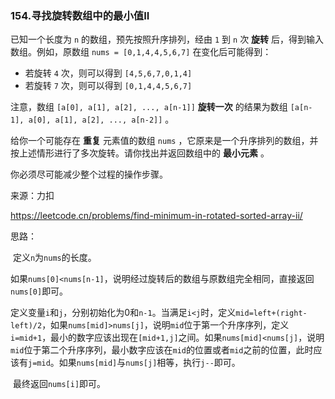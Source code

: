 ### 154.寻找旋转数组中的最小值II

已知一个长度为 `n` 的数组，预先按照升序排列，经由 `1` 到 `n` 次 **旋转** 后，得到输入数组。例如，原数组 `nums = [0,1,4,4,5,6,7]` 在变化后可能得到：

- 若旋转 `4` 次，则可以得到 `[4,5,6,7,0,1,4]`
- 若旋转 `7` 次，则可以得到 `[0,1,4,4,5,6,7]`

注意，数组 `[a[0], a[1], a[2], ..., a[n-1]]` **旋转一次** 的结果为数组 `[a[n-1], a[0], a[1], a[2], ..., a[n-2]]` 。

给你一个可能存在 **重复** 元素值的数组 `nums` ，它原来是一个升序排列的数组，并按上述情形进行了多次旋转。请你找出并返回数组中的 **最小元素** 。

你必须尽可能减少整个过程的操作步骤。

来源：力扣

https://leetcode.cn/problems/find-minimum-in-rotated-sorted-array-ii/



思路：

​		定义`n`为`nums`的长度。

​		如果`nums[0]<nums[n-1]`，说明经过旋转后的数组与原数组完全相同，直接返回`nums[0]`即可。

​		定义变量`i`和`j`，分别初始化为0和`n-1`。当满足`i<j`时，定义`mid=left+(right-left)/2`，如果`nums[mid]>nums[j]`，说明`mid`位于第一个升序序列，定义`i=mid+1`，最小的数字应该出现在`[mid+1,j]`之间。如果`nums[mid]<nums[j]`，说明`mid`位于第二个升序序列，最小数字应该在`mid`的位置或者`mid`之前的位置，此时应该有`j=mid`。如果`nums[mid]`与`nums[j]`相等，执行`j--`即可。

​		最终返回`nums[i]`即可。